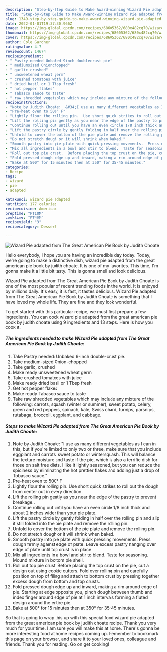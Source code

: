 ```yaml
---
description: "Step-by-Step Guide to Make Award-winning Wizard Pie adapted from The Great American Pie Book by Judith Choate"
title: "Step-by-Step Guide to Make Award-winning Wizard Pie adapted from The Great American Pie Book by Judith Choate"
slug: 1349-step-by-step-guide-to-make-award-winning-wizard-pie-adapted-from-the-great-american-pie-book-by-judith-choate
date: 2022-01-01T19:37:30.966Z
image: https://img-global.cpcdn.com/recipes/68605362/680x482cq70/wizard-pie-adapted-from-the-great-american-pie-book-by-judith-choate-recipe-main-photo.jpg
thumbnail: https://img-global.cpcdn.com/recipes/68605362/680x482cq70/wizard-pie-adapted-from-the-great-american-pie-book-by-judith-choate-recipe-main-photo.jpg
cover: https://img-global.cpcdn.com/recipes/68605362/680x482cq70/wizard-pie-adapted-from-the-great-american-pie-book-by-judith-choate-recipe-main-photo.jpg
author: Cole Gardner
ratingvalue: 4.7
reviewcount: 14674
recipeingredient:
- " Pastry needed Unbaked 9inch doublecrust pie"
- " mediumsized Onionchopped"
- " garlic crushed"
- " unsweetened wheat germ"
- " crushed tomatoes with juice"
- " dried basil or 1 Tbsp fresh"
- " hot pepper flakes"
- " Tabasco sauce to taste"
- " raw shredded vegetables which may include any mixture of the following  carrots squash winter or summer sweet potato celery green and red peppers spinach kale Swiss chard turnips parsnips rutabaga broccoli eggplant and cabbage"
recipeinstructions:
- "Note by Judith Choate:  &#34;I use as many different vegetables as I can in this, but if you&#39;re limited to only two or three, make sure that you include eggplant and carrots, sweet potato or wintersquash.  This will balance the texture moisture and taste if the pie, which is also a terrific dish for those on salt free diets.  I like it lightly seasoned, but you can reduce the spiciness by eliminating the hot prettier flakes and adding just a drop of Tobasco  sauce.&#34;"
- "Pre-heat oven to 500° F"
- "Lightly flour the rolling pin.  Use short quick strikes to roll out the dough from center out in every direction."
- "Lift the rolling pin gently as you near the edge of the pastry to prevent breakage.."
- "Continue rolling out until you have an even circle 1/8 inch thick and about 2 inches wider than your pie plate."
- "Lift the pastry circle by gently folding in half over the rolling pin and slip it still folded into the pie plate and remove the rolling pin."
- "Unfold to cover the bottom of the pie plate and remove the rolling pin."
- "Do not stretch dough or it will shrink when baked."
- "Smooth pastry into pie plate with quick pressing movements.  Press dough firmly against edge of plate.  Leave excess pastry hanging over edge of plate until top crust is in place"
- "Mix all ingredients in a bowl and stir to blend.  Taste for seasoning.  Mound mixture in bottom pie shell."
- "Roll out top pie crust.  Before placing the top crust on the pie, cut a design out using cookie cutters.  Fold over rolling pin and carefully position on top of filing and attach to bottom crust by pressing together excess dough from bottom and top crusts."
- "Fold pressed dough edge up and inward, making a rim around edge of pie.  Starting at edge opposite you, pinch dough between thumb and index finger around edge of pie at 1 inch intervals forming a fluted design around the entire pie."
- "Bake at 500° for 15 minutes then at 350° for 35-45 minutes."
categories:
- Recipe
tags:
- wizard
- pie
- adapted

katakunci: wizard pie adapted 
nutrition: 177 calories
recipecuisine: American
preptime: "PT10M"
cooktime: "PT40M"
recipeyield: "3"
recipecategory: Dessert

---
```



![Wizard Pie adapted from The Great American Pie Book by Judith Choate](https://img-global.cpcdn.com/recipes/68605362/680x482cq70/wizard-pie-adapted-from-the-great-american-pie-book-by-judith-choate-recipe-main-photo.jpg)

Hello everybody, I hope you are having an incredible day today. Today, we're going to make a distinctive dish, wizard pie adapted from the great american pie book by judith choate. It is one of my favorites. This time, I'm gonna make it a little bit tasty. This is gonna smell and look delicious.

Wizard Pie adapted from The Great American Pie Book by Judith Choate is one of the most popular of recent trending foods in the world. It is enjoyed by millions daily. It's easy, it is fast, it tastes delicious. Wizard Pie adapted from The Great American Pie Book by Judith Choate is something that I have loved my whole life. They are fine and they look wonderful.




To get started with this particular recipe, we must first prepare a few ingredients. You can cook wizard pie adapted from the great american pie book by judith choate using 9 ingredients and 13 steps. Here is how you cook it.

<!--inarticleads1-->

##### The ingredients needed to make Wizard Pie adapted from The Great American Pie Book by Judith Choate:

1. Take  Pastry needed: Unbaked 9-inch double-crust pie.
1. Take  medium-sized Onion-chopped
1. Take  garlic, crushed
1. Make ready  unsweetened wheat germ
1. Take  crushed tomatoes with juice
1. Make ready  dried basil or 1 Tbsp fresh
1. Get  hot pepper flakes
1. Make ready  Tabasco sauce to taste
1. Take  raw shredded vegetables which may include any mixture of the following:  carrots, squash (winter or summer), sweet potato, celery, green and red peppers, spinach, kale, Swiss chard, turnips, parsnips, rutabaga, broccoli, eggplant, and cabbage.




<!--inarticleads2-->

##### Steps to make Wizard Pie adapted from The Great American Pie Book by Judith Choate:

1. Note by Judith Choate:  &#34;I use as many different vegetables as I can in this, but if you&#39;re limited to only two or three, make sure that you include eggplant and carrots, sweet potato or wintersquash.  This will balance the texture moisture and taste if the pie, which is also a terrific dish for those on salt free diets.  I like it lightly seasoned, but you can reduce the spiciness by eliminating the hot prettier flakes and adding just a drop of Tobasco  sauce.&#34;
1. Pre-heat oven to 500° F
1. Lightly flour the rolling pin.  Use short quick strikes to roll out the dough from center out in every direction.
1. Lift the rolling pin gently as you near the edge of the pastry to prevent breakage..
1. Continue rolling out until you have an even circle 1/8 inch thick and about 2 inches wider than your pie plate.
1. Lift the pastry circle by gently folding in half over the rolling pin and slip it still folded into the pie plate and remove the rolling pin.
1. Unfold to cover the bottom of the pie plate and remove the rolling pin.
1. Do not stretch dough or it will shrink when baked.
1. Smooth pastry into pie plate with quick pressing movements.  Press dough firmly against edge of plate.  Leave excess pastry hanging over edge of plate until top crust is in place
1. Mix all ingredients in a bowl and stir to blend.  Taste for seasoning.  Mound mixture in bottom pie shell.
1. Roll out top pie crust.  Before placing the top crust on the pie, cut a design out using cookie cutters.  Fold over rolling pin and carefully position on top of filing and attach to bottom crust by pressing together excess dough from bottom and top crusts.
1. Fold pressed dough edge up and inward, making a rim around edge of pie.  Starting at edge opposite you, pinch dough between thumb and index finger around edge of pie at 1 inch intervals forming a fluted design around the entire pie.
1. Bake at 500° for 15 minutes then at 350° for 35-45 minutes.




So that is going to wrap this up with this special food wizard pie adapted from the great american pie book by judith choate recipe. Thank you very much for your time. I am sure you will make this at home. There's gonna be more interesting food at home recipes coming up. Remember to bookmark this page on your browser, and share it to your loved ones, colleague and friends. Thank you for reading. Go on get cooking!
